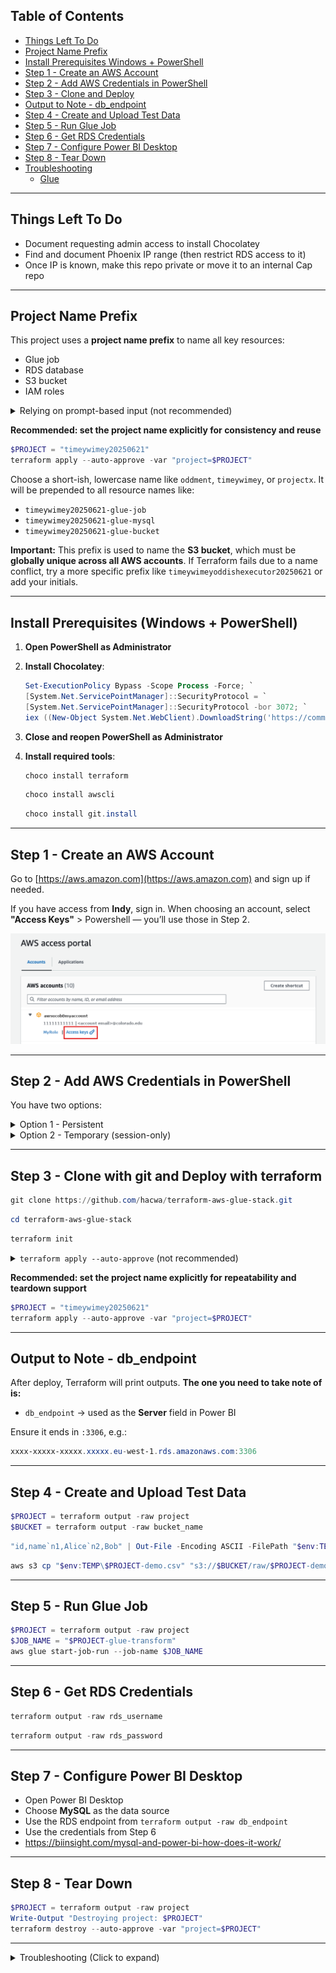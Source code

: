 ## Table of Contents

- [Things Left To Do](#things-left-to-do)
- [Project Name Prefix](#project-name-prefix)
- [Install Prerequisites Windows + PowerShell](#install-prerequisites-windows--powershell)
- [Step 1 - Create an AWS Account](#step-1---create-an-aws-account)
- [Step 2 - Add AWS Credentials in PowerShell](#step-2---add-aws-credentials-in-powershell)
- [Step 3 - Clone and Deploy](#step-3---clone-and-deploy)
- [Output to Note - db_endpoint](#output-to-note---db_endpoint)
- [Step 4 - Create and Upload Test Data](#step-4---create-and-upload-test-data)
- [Step 5 - Run Glue Job](#step-5---run-glue-job)
- [Step 6 - Get RDS Credentials](#step-6---get-rds-credentials)
- [Step 7 - Configure Power BI Desktop](#step-7---configure-power-bi-desktop)
- [Step 8 - Tear Down](#step-8---tear-down)
- [Troubleshooting](#troubleshooting)
  - [Glue](#glue)

---

## Things Left To Do

- Document requesting admin access to install Chocolatey
- Find and document Phoenix IP range (then restrict RDS access to it)
- Once IP is known, make this repo private or move it to an internal Cap repo

---

## Project Name Prefix

This project uses a **project name prefix** to name all key resources:

- Glue job
- RDS database
- S3 bucket
- IAM roles


<details>
<summary>Relying on prompt-based input (not recommended)</summary>

If you don’t specify the variable, Terraform will prompt you for it at apply time:

```powershell
terraform apply --auto-approve
```

This works, but makes automation and `destroy` less predictable.
</details>

**Recommended: set the project name explicitly for consistency and reuse**

```powershell
$PROJECT = "timeywimey20250621"
terraform apply --auto-approve -var "project=$PROJECT"
```

 Choose a short-ish, lowercase name like `oddment`, `timeywimey`, or `projectx`.
It will be prepended to all resource names like:

- `timeywimey20250621-glue-job`
- `timeywimey20250621-glue-mysql`
- `timeywimey20250621-glue-bucket`

**Important:**
This prefix is used to name the **S3 bucket**, which must be **globally unique across all AWS accounts**.
If Terraform fails due to a name conflict, try a more specific prefix like `timeywimeyoddishexecutor20250621` or add your initials.

---

## Install Prerequisites (Windows + PowerShell)

1. **Open PowerShell as Administrator**

2. **Install Chocolatey**:

    ```powershell
    Set-ExecutionPolicy Bypass -Scope Process -Force; `
    [System.Net.ServicePointManager]::SecurityProtocol = `
    [System.Net.ServicePointManager]::SecurityProtocol -bor 3072; `
    iex ((New-Object System.Net.WebClient).DownloadString('https://community.chocolatey.org/install.ps1'))
    ```

3. **Close and reopen PowerShell as Administrator**

4. **Install required tools**:

    ```powershell
    choco install terraform
    ```

    ```powershell
    choco install awscli
    ```

    ```powershell
    choco install git.install
    ```

---

## Step 1 - Create an AWS Account

Go to [https://aws.amazon.com](https://aws.amazon.com) and sign up if needed.

If you have access from **Indy**, sign in.
When choosing an account, select **"Access Keys"**  > Powershell — you’ll use those in Step 2.

![alt text](image.png)

---

## Step 2 - Add AWS Credentials in PowerShell

You have two options:

<details>
<summary>Option 1 - Persistent </summary>

1. Create or edit this file:
   `C:\Users\<YourUsername>\.aws\credentials`

2. Add:

    ```
    [default]
    aws_access_key_id = YOUR_ACCESS_KEY_ID
    aws_secret_access_key = YOUR_SECRET_ACCESS_KEY
    ```

3. Set default region:

    ```powershell
    aws configure set region eu-west-1
    ```

</details>

<details>
<summary>Option 2 - Temporary (session-only)</summary>

Use these only for short-lived or one-off sessions:

```powershell
$env:AWS_ACCESS_KEY_ID = "YOUR_ACCESS_KEY_ID"
$env:AWS_SECRET_ACCESS_KEY = "YOUR_SECRET_ACCESS_KEY"
$env:AWS_DEFAULT_REGION = "eu-west-1"
```

These values will be lost when you close the PowerShell session.
</details>

---

## Step 3 - Clone with git and Deploy with terraform

```powershell
git clone https://github.com/hacwa/terraform-aws-glue-stack.git
```

```powershell
cd terraform-aws-glue-stack
```

```powershell
terraform init
```

<details>
<summary> <code>terraform apply --auto-approve</code> (not recommended)</summary>

This will prompt for the `project` name interactively.
Only use this if you're testing manually and don’t need repeatability.

```powershell
terraform apply --auto-approve
```

</details>

 **Recommended: set the project name explicitly for repeatability and teardown support**

```powershell
$PROJECT = "timeywimey20250621"
terraform apply --auto-approve -var "project=$PROJECT"
```

---

## Output to Note - db_endpoint

After deploy, Terraform will print outputs.
**The one you need to take note of is:**

- `db_endpoint` → used as the **Server** field in Power BI

Ensure it ends in `:3306`, e.g.:

```powershell
xxxx-xxxxx-xxxxx.xxxxx.eu-west-1.rds.amazonaws.com:3306
```

---

## Step 4 - Create and Upload Test Data

```powershell
$PROJECT = terraform output -raw project
$BUCKET = terraform output -raw bucket_name
```

```powershell
"id,name`n1,Alice`n2,Bob" | Out-File -Encoding ASCII -FilePath "$env:TEMP\$PROJECT-demo.csv"
```

```powershell
aws s3 cp "$env:TEMP\$PROJECT-demo.csv" "s3://$BUCKET/raw/$PROJECT-demo.csv"
```

---

## Step 5 - Run Glue Job

```powershell
$PROJECT = terraform output -raw project
$JOB_NAME = "$PROJECT-glue-transform"
aws glue start-job-run --job-name $JOB_NAME
```

---

## Step 6 - Get RDS Credentials

```powershell
terraform output -raw rds_username
```

```powershell
terraform output -raw rds_password
```

---

## Step 7 - Configure Power BI Desktop

- Open Power BI Desktop
- Choose **MySQL** as the data source
- Use the RDS endpoint from `terraform output -raw db_endpoint`
- Use the credentials from Step 6
- https://biinsight.com/mysql-and-power-bi-how-does-it-work/

---

## Step 8 - Tear Down

```powershell
$PROJECT = terraform output -raw project
Write-Output "Destroying project: $PROJECT"
terraform destroy --auto-approve -var "project=$PROJECT"
```
---

<details>
<summary>Troubleshooting (Click to expand)</summary>


<details>
<summary>Glue (Click to expand)</summary>

<details>
<summary>Problem: No Glue jobs found or start-job-run fails</summary>

```powershell
$PROJECT = terraform output -raw project
$JOB_NAME = "$PROJECT-glue-transform"
aws glue start-job-run --job-name $JOB_NAME
```

May return:

```text
An error occurred (EntityNotFoundException) when calling the StartJobRun operation: Failed to start job run due to missing metadata.
```

Or listing jobs might show:

```powershell
aws glue list-jobs
```

```json
{
  "JobNames": []
}
```

</details>

---

<details>
<summary>Fix: Set Region</summary>

```powershell
$env:AWS_DEFAULT_REGION = "eu-west-1"
```

Then re-check:

```powershell
aws glue list-jobs
```

</details>

---

<details>
<summary>Example: Failing session (region not set)</summary>

```powershell
aws glue list-jobs
```

```json
{
  "JobNames": []
}
```

</details>

---

<details>
<summary>Example: Working session (region set)</summary>

```powershell
$env:AWS_DEFAULT_REGION = "eu-west-1"
aws glue list-jobs
```

```json
{
  "JobNames": [
    "timeywimey20250621-glue-transform"
  ]
}
```

Start the job:

```powershell
$PROJECT = "timeywimey20250621"
$JOB_NAME = "$PROJECT-glue-transform"
aws glue start-job-run --job-name $JOB_NAME
```

```json
{
  "JobRunId": "jr_4cfec1edf8aae74472e4ed5b57c11fe9bdb4f80dbf3d0f9857ee66e6860ccb91"
}
```

</details>

</details>

</details>
